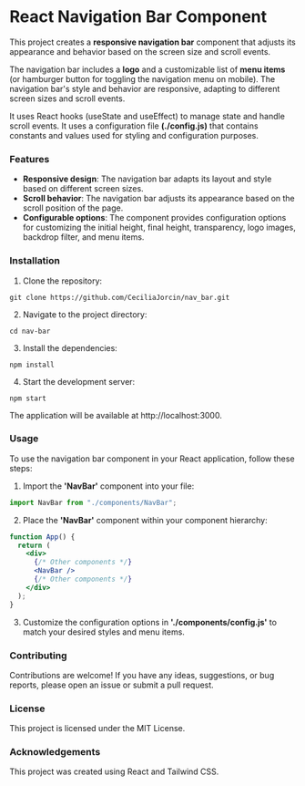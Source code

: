 # React Navigation Bar Component

This project creates a **responsive navigation bar** component that adjusts its appearance and behavior based on the screen size and scroll events.

The navigation bar includes a **logo** and a customizable list of **menu items** (or hamburger button for toggling the navigation menu on mobile). The navigation bar's style and behavior are responsive, adapting to different screen sizes and scroll events.

It uses React hooks (useState and useEffect) to manage state and handle scroll events. It uses a configuration file **(./config.js)** that contains constants and values used for styling and configuration purposes.

### Features

- **Responsive design**: The navigation bar adapts its layout and style based on different screen sizes.
- **Scroll behavior**: The navigation bar adjusts its appearance based on the scroll position of the page.
- **Configurable options**: The component provides configuration options for customizing the initial height, final height, transparency, logo images, backdrop filter, and menu items.

### Installation

1. Clone the repository:
```shell
git clone https://github.com/CeciliaJorcin/nav_bar.git
```

2. Navigate to the project directory:
```shell
cd nav-bar
```

3. Install the dependencies:
```shell
npm install
```

4. Start the development server:
```shell
npm start
```

The application will be available at http://localhost:3000.


### Usage

To use the navigation bar component in your React application, follow these steps:

1. Import the **'NavBar'** component into your file:
```jsx
import NavBar from "./components/NavBar";
```

2. Place the **'NavBar'** component within your component hierarchy:
```jsx
function App() {
  return (
    <div>
      {/* Other components */}
      <NavBar />
      {/* Other components */}
    </div>
  );
}
```

3. Customize the configuration options in **'./components/config.js'** to match your desired styles and menu items.


### Contributing
Contributions are welcome! If you have any ideas, suggestions, or bug reports, please open an issue or submit a pull request.

### License
This project is licensed under the MIT License.

### Acknowledgements
This project was created using React and Tailwind CSS.
`````
